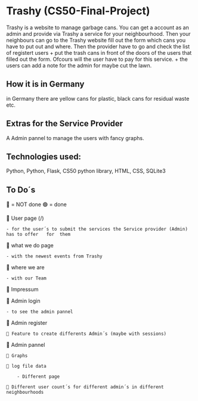# Trashy (CS50-Final-Project)
Trashy is a website to manage garbage cans. 
You can get a account as an admin and provide via Trashy a service for your neighbourhood.
Then your neighbours can go to the Trashy website fill out the form which cans you have to put out and where.
Then the provider have to go and check the list of registert users + put the trash cans in front of the doors of the users that filled out the form.
Ofcours will the user have to pay for this service.
+
the users can add a note for the admin for maybe cut the lawn.



## How it is in Germany
in Germany there are yellow cans for plastic, black cans for residual waste etc.


## Extras for the Service Provider
A Admin pannel to manage the users with fancy graphs.


## Technologies used:
Python, Python, Flask, CS50 python library, HTML, CSS, SQLite3





## To Do´s
🔴 = NOT done
🟢 = done

🔴 User page (/)

    - for the user´s to submit the services the Service provider (Admin) has to offer   for  them

🔴 what we do page

    - with the newest events from Trashy

🔴 where we are 

    - with our Team

🔴 Impressum

🔴 Admin login

    - to see the admin pannel

🔴 Admin register

    🔴 Feature to create differents Admin´s (maybe with sessions)

🔴 Admin pannel

    🔴 Graphs

    🔴 log file data

        - Different page
        
    🔴 Different user count´s for different admin´s in different neighbourhoods

